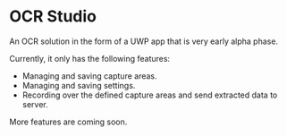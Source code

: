 # OCR Studio

An OCR solution in the form of a UWP app that is very early alpha phase.

Currently, it only has the following features:
* Managing and saving capture areas.
* Managing and saving settings.
* Recording over the defined capture areas and send extracted data to server.

More features are coming soon.